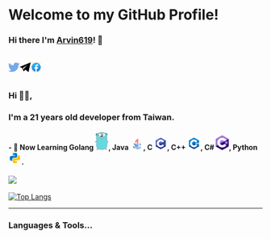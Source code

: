 # Welcome to my GitHub Profile!

### Hi there I'm [Arvin619](https://github.com/Arvin619)! 👋
<br>
<a href="https://twitter.com/Arvin6191">
  <img align="left" alt="Twitter" width="22px" src="https://github.com/Arvin619/Arvin619/blob/master/svg/social/twitter.svg" />
</a>
<a href="https://t.me/Arvin61928">
  <img align="left" alt="Telegram" width="22px" src="https://github.com/Arvin619/Arvin619/blob/master/svg/social/telegram.svg" />
</a>
<a href="https://www.facebook.com/profile.php?id=100002558573858">
  <img align="left" alt="Facebook" width="22px" src="https://github.com/Arvin619/Arvin619/blob/master/svg/social/facebook.svg" />
</a>
<br />

<br />

### Hi 🙋‍♂️,
### I'm a 21 years old developer from Taiwan.

#### - 📖 Now Learning Golang <code><img width="26px" src="https://github.com/Arvin619/Arvin619/blob/master/svg/langs/golang-logo.svg"></code>, Java <code><img width="26px" src="https://github.com/Arvin619/Arvin619/blob/master/svg/langs/java.svg"></code>, C <code><img width="26px" src="https://github.com/Arvin619/Arvin619/blob/master/svg/langs/c.svg"></code>, C++ <code><img width="26px" src="https://github.com/Arvin619/Arvin619/blob/master/svg/langs/cpp.svg"></code>, C# <code><img width="26px" src="https://github.com/Arvin619/Arvin619/blob/master/svg/langs/c-sharp.svg"></code>, Python <code><img width="26px" src="https://github.com/Arvin619/Arvin619/blob/master/svg/langs/python.svg"></code>.



<img src="https://github-readme-stats.vercel.app/api?username=Arvin619&show_icons=true&title_color=fff&icon_color=FF0000&text_color=9f9f9f&bg_color=151515">

[![Top Langs](https://github-readme-stats.vercel.app/api/top-langs/?username=arvin619&layout=compact&theme=dracula)](https://github.com/anuraghazra/github-readme-stats)

***********************************

### Languages & Tools...

<p align="center">


</p>
<!--
**lightda104530/lightda104530** is a ✨ _special_ ✨ repository because its `README.md` (this file) appears on your GitHub profile.

Here are some ideas to get you started:

- 🔭 I’m currently working on ...
- 🌱 I’m currently learning ...
- 👯 I’m looking to collaborate on ...
- 🤔 I’m looking for help with ...
- 💬 Ask me about ...
- 📫 How to reach me: ...
- 😄 Pronouns: ...
- ⚡ Fun fact: ...
-->

